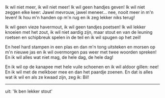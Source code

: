 Ik wil niet meer, ik wil niet meer!
Ik wil geen handjes geven!
Ik wil niet zeggen elke keer:
Jawel mevrouw, jawel meneer...
nee, nooit meer in m'n leven!
Ik hou m'n handen op m'n rug
en ik zeg lekker niks terug!
  
Ik wil geen vieze havermout,
ik wil geen tandjes poetsen!
Ik wil lekker knoeien met het zout,
ik wil niet aardig zijn, maar stout
en van de leuning roetsen
en schipbreuk spelen in de teil
en ik wil spugen op het zeil!
  
En heel hard stampen in een plas
en dan m'n tong uitsteken
en morsen op m'n nieuwe jas
en ik wil overmorgen pas
weer met twee woorden spreken!
En ik wil alles wat niet mag,
de hele dag, de hele dag!
  
En ik wil op de kanapee
met hele vuile schoenen
en ik wil aldoor gillen: nee!
En ik wil met de melkboer mee
en dan het paardje zoenen.
En dat is alles wat ik wil
en als ze kwaad zijn, zeg ik: Bil!
  
----------------------------
uit: 'Ik ben lekker stout'
